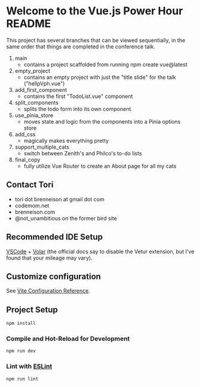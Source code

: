 # Welcome to the Vue.js Power Hour README

This project has several branches that can be viewed sequentially, in the same order that things are completed in the conference talk.

1. main
    - contains a project scaffolded from running npm create vue@latest
2. empty_project
    - contains an empty project with just the "title slide" for the talk ("hellpVph.vue")  
3. add_first_component
    - contains the first "TodoList.vue" component
4. split_components
    - splits the todo form into its own component
5. use_pinia_store
    - moves state and logic from the components into a Pinia options store
6. add_css 
    - magically makes everything pretty 
7. support_multiple_cats 
    - switch between Zenith's and Philco's to-do lists
8. final_copy 
    - fully utilize Vue Router to create an About page for all my cats 


## Contact Tori 
- tori dot brenneison at gmail dot com 
- codemom.net
- brenneison.com
- @not_unambitious on the former bird site


## Recommended IDE Setup

[VSCode](https://code.visualstudio.com/) + [Volar](https://marketplace.visualstudio.com/items?itemName=Vue.volar) (the official docs say to disable the Vetur extension, but I've found that your mileage may vary).

## Customize configuration

See [Vite Configuration Reference](https://vitejs.dev/config/).

## Project Setup

```sh
npm install
```

### Compile and Hot-Reload for Development

```sh
npm run dev
```

### Lint with [ESLint](https://eslint.org/)

```sh
npm run lint
```
